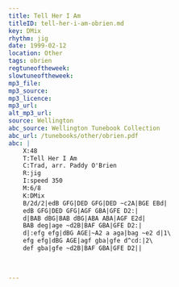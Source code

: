 ```yaml
---
title: Tell Her I Am
titleID: tell-her-i-am-obrien.md
key: DMix
rhythm: jig
date: 1999-02-12
location: Other
tags: obrien
regtuneoftheweek:
slowtuneoftheweek:
mp3_file:
mp3_source:
mp3_licence:
mp3_url:
alt_mp3_url:
source: Wellington
abc_source: Wellington Tunebook Collection
abc_url: /tunebooks/other/obrien.pdf
abc: |
    X:48
    T:Tell Her I Am
    C:Trad, arr. Paddy O'Brien
    R:jig
    I:speed 350
    M:6/8
    K:DMix
    B/2d/2|edB GFG|DED GFG|DED ~c2A|BGE EBd|
    edB GFG|DED GFG|AGF GBA|GFE D2:|
    d|BAB dBG|BAB dBG|ABA ABA|AGF E2d|
    BAB deg|age ~d2B|BAF GBA|GFE D2:|
    d|:efg efg|dBG AGE|~A2 a aga|bag ~e2 d|1\
    efg efg|dBG AGE|agf gba|gfe d^cd:|2\
    def gba|gfe ~d2B|BAF GBA|GFE D2||
    
    

---
```

